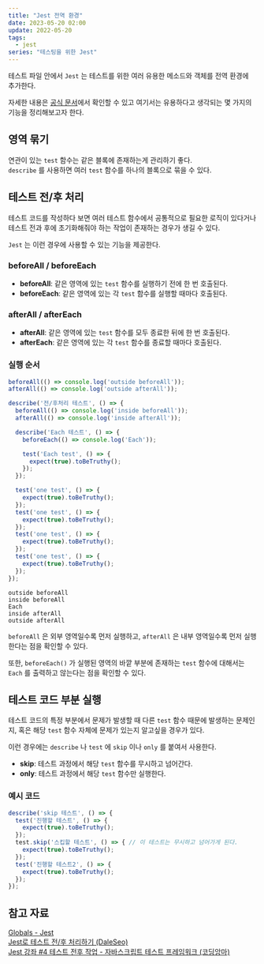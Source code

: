 ```yaml
---
title: "Jest 전역 환경"
date: 2023-05-20 02:00
update: 2022-05-20
tags:
  - jest
series: "테스팅을 위한 Jest"
---
```


테스트 파일 안에서 `Jest` 는 테스트를 위한 여러 유용한 메소드와 객체를 전역 환경에 추가한다.  

자세한 내용은 [공식 문서](https://jestjs.io/docs/api)에서 확인할 수 있고 여기서는 유용하다고 생각되는 몇 가지의 기능을 정리해보고자 한다.

## 영역 묶기
연관이 있는 `test` 함수는 같은 블록에 존재하는게 관리하기 좋다.  
`describe` 를 사용하면 여러 `test` 함수를 하나의 블록으로 묶을 수 있다.

## 테스트 전/후 처리
테스트 코드를 작성하다 보면 여러 테스트 함수에서 공통적으로 필요한 로직이 있다거나 테스트 전과 후에 초기화해줘야 하는 작업이 존재하는 경우가 생길 수 있다.  

`Jest` 는 이런 경우에 사용할 수 있는 기능을 제공한다.

### beforeAll / beforeEach
- **beforeAll**: 같은 영역에 있는 `test` 함수를 실행하기 전에 한 번 호출된다.
- **beforeEach**: 같은 영역에 있는 각 `test` 함수를 실행할 때마다 호출된다.

### afterAll / afterEach
- **afterAll**: 같은 영역에 있는 `test` 함수를 모두 종료한 뒤에 한 번 호출된다.
- **afterEach**: 같은 영역에 있는 각 `test` 함수를 종료할 때마다 호출된다.

### 실행 순서
```ts
beforeAll(() => console.log('outside beforeAll'));
afterAll(() => console.log('outside afterAll'));

describe('전/후처리 테스트', () => {
  beforeAll(() => console.log('inside beforeAll'));
  afterAll(() => console.log('inside afterAll'));

  describe('Each 테스트', () => {
    beforeEach(() => console.log('Each'));

    test('Each test', () => {
      expect(true).toBeTruthy();
    });
  });

  test('one test', () => {
    expect(true).toBeTruthy();
  });
  test('one test', () => {
    expect(true).toBeTruthy();
  });
  test('one test', () => {
    expect(true).toBeTruthy();
  });
  test('one test', () => {
    expect(true).toBeTruthy();
  });
});
```

```
outside beforeAll
inside beforeAll
Each
inside afterAll
outside afterAll
```

`beforeAll` 은 외부 영역일수록 먼저 실행하고, `afterAll` 은 내부 영역일수록 먼저 실행한다는 점을 확인할 수 있다.  

또한, `beforeEach()` 가 실행된 영역의 바깥 부분에 존재하는 `test` 함수에 대해서는 `Each` 를 출력하고 않는다는 점을 확인할 수 있다.

## 테스트 코드 부분 실행
테스트 코드의 특정 부분에서 문제가 발생할 때 다른 `test` 함수 때문에 발생하는 문제인지, 혹은 해당 `test` 함수 자체에 문제가 있는지 알고싶을 경우가 있다.  

이런 경우에는 `describe` 나 `test` 에 `skip` 이나 `only` 를 붙여서 사용한다.

- **skip**: 테스트 과정에서 해당 `test` 함수를 무시하고 넘어간다.  
- **only**: 테스트 과정에서 해당 `test` 함수만 실행한다.

### 예시 코드
```ts
describe('skip 테스트', () => {
  test('진행할 테스트', () => {
    expect(true).toBeTruthy();
  });
  test.skip('스킵할 테스트', () => { // 이 테스트는 무시하고 넘어가게 된다.
    expect(true).toBeTruthy();
  });
  test('진행할 테스트2', () => {
    expect(true).toBeTruthy();
  });
});
```

## 참고 자료
[Globals - Jest](https://jestjs.io/docs/api)  
[Jest로 테스트 전/후 처리하기 (DaleSeo)](https://www.daleseo.com/jest-before-after/)  
[Jest 강좌 #4 테스트 전후 작업 - 자바스크립트 테스트 프레임워크 (코딩앙마)](https://www.youtube.com/watch?v=TRZ2XdmctSQ&list=PLZKTXPmaJk8L1xCg_1cRjL5huINlP2JKt&index=4)  